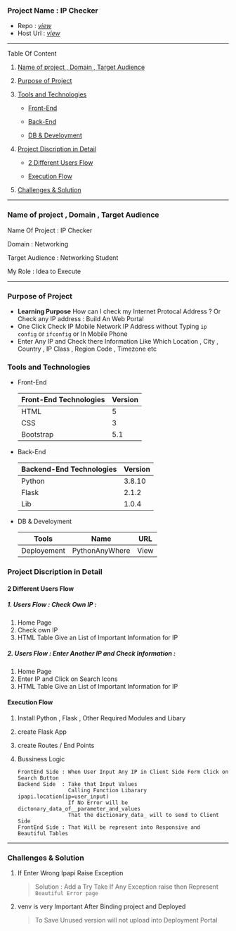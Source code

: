 ### Project Name : IP Checker

- Repo : [_view_](https://github.com/one-numan/ipChecker)
- Host Url : [_view_](https://onenuman1.pythonanywhere.com)

---

Table Of Content

1. [Name of project , Domain , Target Audience](#t1)
2. [Purpose of Project ](#t2)
3. [Tools and Technologies](#t3)

   - [Front-End](#t3_1)

   - [Back-End](#t3_2)

   - [DB & Develoyment](#t3_3)

4. [Project Discription in Detail](#t4)

   - [2 Different Users Flow](#t4_1)

   - [Execution Flow](#t4_2)

5. [Challenges & Solution](#t6)

---

### Name of project , Domain , Target Audience

<a name='t1'></a>

Name Of Project : IP Checker

Domain : Networking

Target Audience : Networking Student

My Role : Idea to Execute

---

### Purpose of Project

<a name='t2'></a>

- **Learning Purpose** How can I check my Internet Protocal Address ? Or Check any IP address : Build An Web Portal
- One Click Check IP Mobile Network IP Address without Typing `ip config` or `ifconfig` or In Mobile Phone
- Enter Any IP and Check there Information Like Which Location , City , Country , IP Class , Region Code , Timezone etc

### Tools and Technologies

<a name='t3'></a>

- Front-End
  <a name='t3_1'></a>

  | Front-End Technologies | Version |
  | ---------------------- | ------- |
  | HTML                   | 5       |
  | CSS                    | 3       |
  | Bootstrap              | 5.1     |

- Back-End
  <a name='t3_2'></a>

  | Backend-End Technologies | Version |
  | ------------------------ | ------- |
  | Python                   | 3.8.10  |
  | Flask                    | 2.1.2   |
  | Lib                      | 1.0.4   |

- DB & Develoyment
  <a name='t3_3'></a>

  | Tools       | Name           | URL  |
  | ----------- | -------------- | ---- |
  | Deployement | PythonAnyWhere | View |

### Project Discription in Detail

<a name='t4'></a>

#### 2 Different Users Flow

<a name='t4_1'></a>

##### 1. Users Flow : Check Own IP :

1. Home Page
1. Check own IP
1. HTML Table Give an List of Important Information for IP

##### 2. Users Flow : Enter Another IP and Check Information :

1. Home Page
1. Enter IP and Click on Search Icons
1. HTML Table Give an List of Important Information for IP

<a name='t4_2'></a>

#### Execution Flow

1.  Install Python , Flask , Other Required Modules and Libary
1.  create Flask App
1.  create Routes / End Points
1.  Bussiness Logic

        FrontEnd Side : When User Input Any IP in Client Side Form Click on Search Button
        Backend Side  : Take that Input Values
                        Calling Function Libarary ipapi.location(ip=user_input)
                        If No Error will be dictonary_data_of__parameter_and_values
                        That the dictionary_data_ will to send to Client Side
        FrontEnd Side : That Will be represent into Responsive and Beautiful Tables

---

### Challenges & Solution

<a name='t5'></a>

1. If Enter Wrong Ipapi Raise Exception

   > Solution : Add a Try Take If Any Exception raise then Represent `Beautiful Error page`

2. venv is very Important After Binding project and Deployed

   > To Save Unused version will not upload into Deployment Portal
